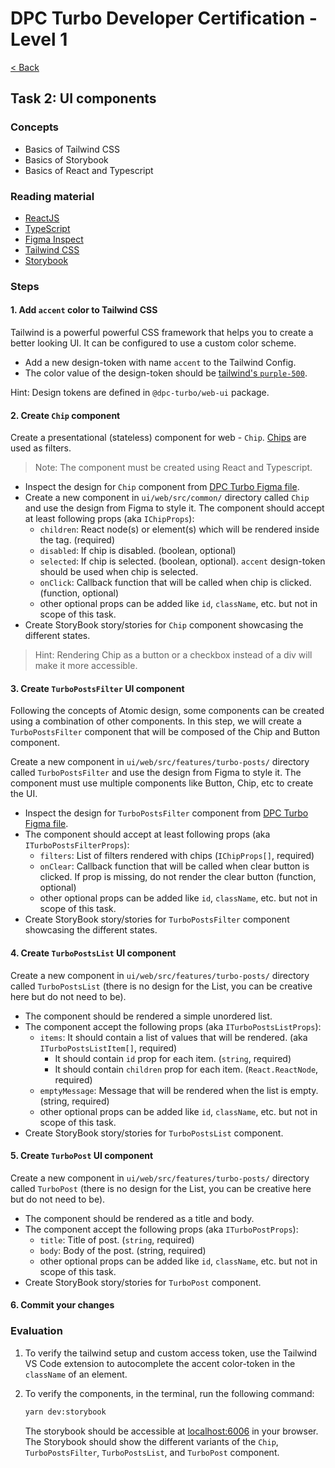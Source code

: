 # DPC Turbo Developer Certification - Level 1

[< Back](README.md)

## Task 2: UI components

### Concepts

- Basics of Tailwind CSS
- Basics of Storybook
- Basics of React and Typescript

### Reading material

- [ReactJS](https://reactjs.org/docs/getting-started.html)
- [TypeScript](https://www.typescriptlang.org/docs/handbook/typescript-in-5-minutes.html)
- [Figma Inspect](https://help.figma.com/hc/en-us/articles/360055203533-Use-the-Inspect-panel)
- [Tailwind CSS](https://tailwindcss.com/docs/)
- [Storybook](https://storybook.js.org/docs/)

### Steps

#### 1. Add `accent` color to Tailwind CSS

Tailwind is a powerful powerful CSS framework that helps you to create a better looking UI. It can be configured to use a custom color scheme.

- Add a new design-token with name `accent` to the Tailwind Config.
- The color value of the design-token should be [tailwind's `purple-500`](https://tailwindcss.com/docs/customizing-colors).

Hint: Design tokens are defined in `@dpc-turbo/web-ui` package.

#### 2. Create `Chip` component

Create a presentational (stateless) component for web - `Chip`. [Chips](https://m3.material.io/components/chips/guidelines#8d453d50-8d8e-43aa-9ae3-87ed134d2e64) are used as filters.

> Note: The component must be created using React and Typescript.

- Inspect the design for `Chip` component from [DPC Turbo Figma file](https://www.figma.com/file/MGf9JTSvd57OfPLM6X6XoP/DPC-Turbo-Certification?node-id=9%3A4).
- Create a new component in `ui/web/src/common/` directory called `Chip` and use the design from Figma to style it. The component should accept at least following props (aka `IChipProps`):
  - `children`: React node(s) or element(s) which will be rendered inside the tag. (required)
  - `disabled`: If chip is disabled. (boolean, optional)
  - `selected`: If chip is selected. (boolean, optional). `accent` design-token should be used when chip is selected.
  - `onClick`: Callback function that will be called when chip is clicked. (function, optional)
  - other optional props can be added like `id`, `className`, etc. but not in scope of this task.
- Create StoryBook story/stories for `Chip` component showcasing the different states.

> Hint: Rendering Chip as a button or a checkbox instead of a div will make it more accessible.

#### 3. Create `TurboPostsFilter` UI component

Following the concepts of Atomic design, some components can be created using a combination of other components. In this step, we will create a `TurboPostsFilter` component that will be composed of the Chip and Button component.

Create a new component in `ui/web/src/features/turbo-posts/` directory called `TurboPostsFilter` and use the design from Figma to style it. The component must use multiple components like Button, Chip, etc to create the UI.

- Inspect the design for `TurboPostsFilter` component from [DPC Turbo Figma file](https://www.figma.com/file/MGf9JTSvd57OfPLM6X6XoP/DPC-Turbo-Certification?node-id=9%3A78).
- The component should accept at least following props (aka `ITurboPostsFilterProps`):
  - `filters`: List of filters rendered with chips (`IChipProps[]`, required)
  - `onClear`: Callback function that will be called when clear button is clicked. If prop is missing, do not render the clear button (function, optional)
  - other optional props can be added like `id`, `className`, etc. but not in scope of this task.
- Create StoryBook story/stories for `TurboPostsFilter` component showcasing the different states.

#### 4. Create `TurboPostsList` UI component

Create a new component in `ui/web/src/features/turbo-posts/` directory called `TurboPostsList` (there is no design for the List, you can be creative here but do not need to be).

- The component should be rendered a simple unordered list.
- The component accept the following props (aka `ITurboPostsListProps`):
  - `items`: It should contain a list of values that will be rendered. (aka `ITurboPostsListItem[]`, required)
    - It should contain `id` prop for each item. (`string`, required)
    - It should contain `children` prop for each item. (`React.ReactNode`, required)
  - `emptyMessage`: Message that will be rendered when the list is empty. (string, required)
  - other optional props can be added like `id`, `className`, etc. but not in scope of this task.
- Create StoryBook story/stories for `TurboPostsList` component.

#### 5. Create `TurboPost` UI component

Create a new component in `ui/web/src/features/turbo-posts/` directory called `TurboPost` (there is no design for the List, you can be creative here but do not need to be).

- The component should be rendered as a title and body.
- The component accept the following props (aka `ITurboPostProps`):
  - `title`: Title of post. (`string`, required)
  - `body`: Body of the post. (string, required)
  - other optional props can be added like `id`, `className`, etc. but not in scope of this task.
- Create StoryBook story/stories for `TurboPost` component.

#### 6. Commit your changes

### Evaluation

1. To verify the tailwind setup and custom access token, use the Tailwind VS Code extension to autocomplete the accent color-token in the `className` of an element.

2. To verify the components, in the terminal, run the following command:

   ```bash
   yarn dev:storybook
   ```

   The storybook should be accessible at [localhost:6006](http://localhost:6006) in your browser. The Storybook should show the different variants of the `Chip`, `TurboPostsFilter`, `TurboPostsList`, and `TurboPost` component.
